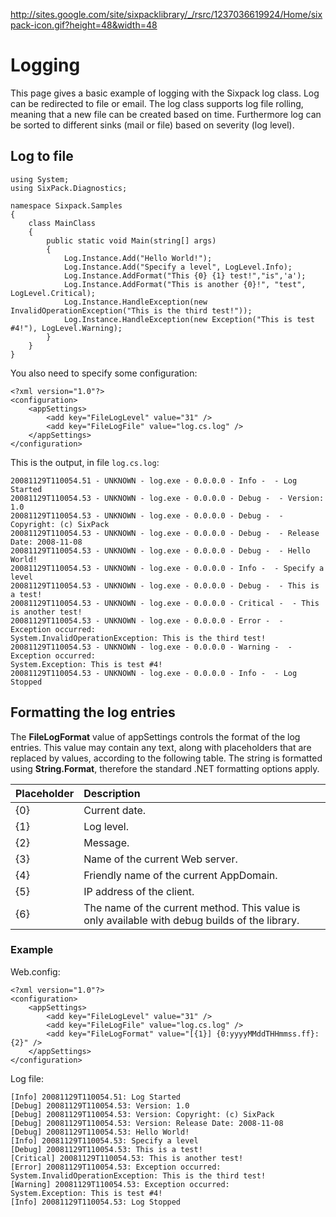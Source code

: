 http://sites.google.com/site/sixpacklibrary/_/rsrc/1237036619924/Home/sixpack-icon.gif?height=48&width=48
# Logging #

This page gives a basic example of logging with the Sixpack log class. Log can be redirected to file or email.
The log class supports log file rolling, meaning that a new file can be created based on time.
Furthermore log can be sorted to different sinks (mail or file) based on severity (log level).

## Log to file ##

```
using System;
using SixPack.Diagnostics;

namespace Sixpack.Samples
{
	class MainClass
	{
		public static void Main(string[] args)
		{
			Log.Instance.Add("Hello World!");
			Log.Instance.Add("Specify a level", LogLevel.Info);
			Log.Instance.AddFormat("This {0} {1} test!","is",'a');
			Log.Instance.AddFormat("This is another {0}!", "test", LogLevel.Critical);
			Log.Instance.HandleException(new InvalidOperationException("This is the third test!"));
			Log.Instance.HandleException(new Exception("This is test #4!"), LogLevel.Warning);
		} 
	}
}
```

You also need to specify some configuration:

```
<?xml version="1.0"?>
<configuration>
	<appSettings>
		<add key="FileLogLevel" value="31" />
		<add key="FileLogFile" value="log.cs.log" />
	</appSettings>
</configuration>
```

This is the output, in file `log.cs.log`:

```
20081129T110054.51 - UNKNOWN - log.exe - 0.0.0.0 - Info -  - Log Started
20081129T110054.53 - UNKNOWN - log.exe - 0.0.0.0 - Debug -  - Version: 1.0
20081129T110054.53 - UNKNOWN - log.exe - 0.0.0.0 - Debug -  - Copyright: (c) SixPack
20081129T110054.53 - UNKNOWN - log.exe - 0.0.0.0 - Debug -  - Release Date: 2008-11-08
20081129T110054.53 - UNKNOWN - log.exe - 0.0.0.0 - Debug -  - Hello World!
20081129T110054.53 - UNKNOWN - log.exe - 0.0.0.0 - Info -  - Specify a level
20081129T110054.53 - UNKNOWN - log.exe - 0.0.0.0 - Debug -  - This is a test!
20081129T110054.53 - UNKNOWN - log.exe - 0.0.0.0 - Critical -  - This is another test!
20081129T110054.53 - UNKNOWN - log.exe - 0.0.0.0 - Error -  - Exception occurred:
System.InvalidOperationException: This is the third test!
20081129T110054.53 - UNKNOWN - log.exe - 0.0.0.0 - Warning -  - Exception occurred:
System.Exception: This is test #4!
20081129T110054.53 - UNKNOWN - log.exe - 0.0.0.0 - Info -  - Log Stopped
```

## Formatting the log entries ##

The **FileLogFormat** value of appSettings controls the format of the log entries. This value may contain any text, along with placeholders that are replaced by values, according to the following table. The string is formatted using **String.Format**, therefore the standard .NET formatting options apply.

| **Placeholder** | **Description** |
|:----------------|:----------------|
| {0}             | Current date.   |
| {1}             | Log level.      |
| {2}             | Message.        |
| {3}             | Name of the current Web server. |
| {4}             | Friendly name of the current AppDomain. |
| {5}             | IP address of the client. |
| {6}             | The name of the current method. This value is only available with debug builds of the library. |

### Example ###

Web.config:

```
<?xml version="1.0"?>
<configuration>
	<appSettings>
		<add key="FileLogLevel" value="31" />
		<add key="FileLogFile" value="log.cs.log" />
		<add key="FileLogFormat" value="[{1}] {0:yyyyMMddTHHmmss.ff}: {2}" />
	</appSettings>
</configuration>
```

Log file:

```
[Info] 20081129T110054.51: Log Started
[Debug] 20081129T110054.53: Version: 1.0
[Debug] 20081129T110054.53: Version: Copyright: (c) SixPack
[Debug] 20081129T110054.53: Version: Release Date: 2008-11-08
[Debug] 20081129T110054.53: Hello World!
[Info] 20081129T110054.53: Specify a level
[Debug] 20081129T110054.53: This is a test!
[Critical] 20081129T110054.53: This is another test!
[Error] 20081129T110054.53: Exception occurred:
System.InvalidOperationException: This is the third test!
[Warning] 20081129T110054.53: Exception occurred:
System.Exception: This is test #4!
[Info] 20081129T110054.53: Log Stopped
```